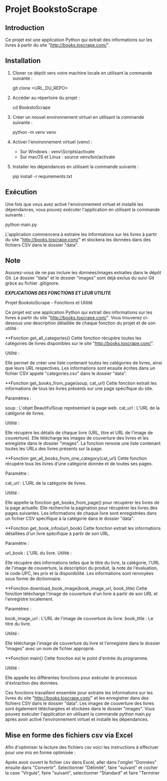 # Projet BookstoScrape

## Introduction

Ce projet est une application Python qui extrait des informations sur les livres à partir du site "http://books.toscrape.com/".

## Installation

1. Cloner ce dépôt vers votre machine locale en utilisant la commande suivante :
   
   git clone <URL_DU_REPO>


2. Accéder au répertoire du projet :

   cd BookstoScrape


3. Créer un nouvel environnement virtuel en utilisant la commande suivante :

   python -m venv venv


4. Activer l'environnement virtuel (venv) :

   - Sur Windows : venv\Scripts\activate
   - Sur macOS et Linux : source venv/bin/activate


5. Installer les dépendances en utilisant la commande suivante :

   pip install -r requirements.txt


## Exécution

Une fois que vous avez activé l'environnement virtuel et installé les dépendances, vous pouvez exécuter l'application en utilisant la commande suivante :

   python main.py


L'application commencera à extraire les informations sur les livres à partir du site "http://books.toscrape.com/" et stockera les données dans des fichiers CSV dans le dossier "data".

## Note

Assurez-vous de ne pas inclure les données/images extraites dans le dépôt Git. Le dossier "data" et le dossier "images" sont déjà exclus du suivi Git grâce au fichier .gitignore.


*****EXPLICATIONS DES FONCTIONS ET LEUR UTILITE*****

Projet BookstoScrape - Fonctions et Utilité

Ce projet est une application Python qui extrait des informations sur les livres à partir du site "http://books.toscrape.com/". 
Vous trouverez ci-dessous une description détaillée de chaque fonction du projet et de son utilité :

**Fonction get_all_categories()
Cette fonction récupère toutes les catégories de livres disponibles sur le site "http://books.toscrape.com/".

Utilité :

Elle permet de créer une liste contenant toutes les catégories de livres, ainsi que leurs URL respectives.
Les informations sont ensuite écrites dans un fichier CSV appelé "categories.csv" dans le dossier "data".

**Fonction get_books_from_page(soup, cat_url)
Cette fonction extrait les informations de tous les livres présents sur une page spécifique du site.

Paramètres :

soup : L'objet BeautifulSoup représentant la page web.
cat_url : L'URL de la catégorie de livres.

Utilité :

Elle récupère les détails de chaque livre (URL, titre et URL de l'image de couverture).
Elle télécharge les images de couverture des livres et les enregistre dans le dossier "images".
La fonction renvoie une liste contenant toutes les URLs des livres présents sur la page.

**Fonction get_all_books_from_one_category(cat_url)
Cette fonction récupère tous les livres d'une catégorie donnée et de toutes ses pages.

Paramètre :

cat_url : L'URL de la catégorie de livres.

Utilité :

Elle appelle la fonction get_books_from_page() pour récupérer les livres de la page actuelle.
Elle recherche la pagination pour récupérer les livres des pages suivantes.
Les informations de chaque livre sont enregistrées dans un fichier CSV spécifique à la catégorie dans le dossier "data".

**Fonction get_book_infos(url_book)
Cette fonction extrait les informations détaillées d'un livre spécifique à partir de son URL.

Paramètre :

url_book : L'URL du livre.
Utilité :

Elle récupère des informations telles que le titre du livre, la catégorie, l'URL de l'image de couverture, la description du produit, la note de l'évaluation, le code UPC, les prix et la disponibilité.
Les informations sont renvoyées sous forme de dictionnaire.

**Fonction download_book_image(book_image_url, book_title)
Cette fonction télécharge l'image de couverture d'un livre à partir de son URL et l'enregistre localement.

Paramètres :

book_image_url : L'URL de l'image de couverture du livre.
book_title : Le titre du livre.

Utilité :

Elle télécharge l'image de couverture du livre et l'enregistre dans le dossier "images" avec un nom de fichier approprié.

**Fonction main()
Cette fonction est le point d'entrée du programme.

Utilité :

Elle appelle les différentes fonctions pour exécuter le processus d'extraction des données.

Ces fonctions travaillent ensemble pour extraire les informations sur les livres du site "http://books.toscrape.com/" et les enregistrer dans des fichiers CSV dans le dossier "data". 
Les images de couverture des livres sont également téléchargées et stockées dans le dossier "images". 
Vous pouvez exécuter l'application en utilisant la commande python main.py après avoir activé l'environnement virtuel et installé les dépendances.

## Mise en forme des fichiers csv via Excel

Afin d'optimiser la lecture des fichiers csv voici les instructions à effectuer pour une mis en forme optimisée :

Après avoir ouvert le fichier csv dans Excel, aller dans l'onglet "Données" ensuite dans "Convertir".
Selectionner "Délimité", faire "suivant" et cocher la case "Virgule", faire "suivant", selectionner "Standard" et faire "Terminer
